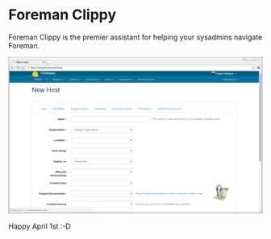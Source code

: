 # Foreman Clippy

Foreman Clippy is the premier assistant for helping your sysadmins navigate
Foreman.

![Clippy](https://raw.githubusercontent.com/stbenjam/foreman_clippy/master/app/clippy.gif)


Happy April 1st :-D
